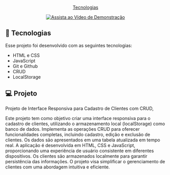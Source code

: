 


<p align="center">
  <a href="#-tecnologias">Tecnologias
</p>

<p align="center">
  <a href="https://www.youtube.com/watch?v=K1nr4gGQa-c?autoplay=1">
    <img src="https://img.youtube.com/vi/K1nr4gGQa-c/0.jpg" alt="Assista ao Vídeo de Demonstração" />
  </a>
</p>

## 🚀 Tecnologias

Esse projeto foi desenvolvido com as seguintes tecnologias:

- HTML e CSS
- JavaScript
- Git e Github
- CRUD
- LocalStorage 
  


## 💻 Projeto
Projeto de Interface Responsiva para Cadastro de Clientes com CRUD,

Este projeto tem como objetivo criar uma interface responsiva para o cadastro de clientes, utilizando o armazenamento local (localStorage) como banco de dados. Implementa as operações CRUD para oferecer funcionalidades completas, incluindo cadastro, edição e exclusão de clientes. Os dados são apresentados em uma tabela atualizada em tempo real. A aplicação é desenvolvida em HTML, CSS e JavaScript, proporcionando uma experiência de usuário consistente em diferentes dispositivos. Os clientes são armazenados localmente para garantir persistência das informações. O projeto visa simplificar o gerenciamento de clientes com uma abordagem intuitiva e eficiente.


